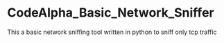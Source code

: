 # CodeAlpha_Basic_Network_Sniffer
This a basic network sniffing tool written in python to sniff only tcp traffic 
